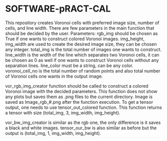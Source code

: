 # SOFTWARE-pRACT-CAL
This repository creates Voronoi cells with preferred image size, number of cells, and line width.
There are few parameters in the main function that should be decided by the user.
Parameters:
  rgb_img should be chosen as True if one wants to construct colored Voronoi images.
  img_height, img_width are used to create the desired image size, they can be chosen any integer.
  total_img is the total number of images one wants to construct.
  line_width is the width of the line which separates two Voronoi cells, it can be chosen as 0 as well if one wants to construct Voronoi cells without any separation lines.
  line_color must be a string, can be any color.
  voronoi_cell_no is the total number of random points and also total number of Voronoi cells one wants in the output image.
  
  vor_rgb_img_creator function should be called to construct a colored Voronoi image with the decided parameters. This function does not show any plots but saves them as .png files to the current directory.
 Image is saved as Image_rgb_#.png after the function execution.
  To get a tensor output, one needs to use tensor_out_colored function. This function returns a tensor with size (total_img, 3, img_width, img_height).
  
  vor_bw_img_creator is similar as the rgb one, the only difference is it saves a black and white images.
  tensor_our_bw is also similar as before but the output is (total_img, 1, img_width, img_height).
